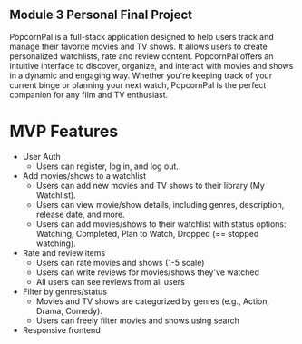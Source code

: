 ## Module 3 Personal Final Project

PopcornPal is a full-stack application designed to help users track and manage their favorite movies and TV shows. It allows users to create personalized watchlists, rate and review content. 
PopcornPal offers an intuitive interface to discover, organize, and interact with movies and shows in a dynamic and engaging way. Whether you're keeping track of your current binge or planning your next watch, PopcornPal is the perfect companion for any film and TV enthusiast.

# MVP Features
- User Auth
    - Users can register, log in, and log out.
- Add movies/shows to a watchlist
    - Users can add new movies and TV shows to their library (My Watchlist).
    - Users can view movie/show details, including genres, description, release date, and more.   
    - Users can add movies/shows to their watchlist with status options: Watching, Completed, Plan to Watch, Dropped (== stopped watching).
- Rate and review items
    - Users can rate movies and shows (1-5 scale)
    - Users can write reviews for movies/shows they've watched
    - All users can see reviews from all users
- Filter by genres/status
    - Movies and TV shows are categorized by genres (e.g., Action, Drama, Comedy).
    - Users can freely filter movies and shows using search
- Responsive frontend


